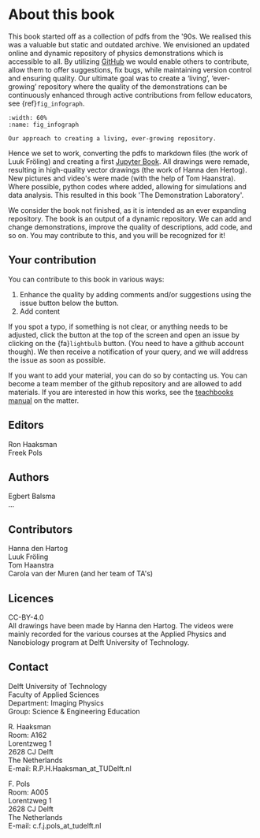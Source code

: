 # About this book

This book started off as a collection of pdfs from the '90s. We realised this was a valuable but static and outdated archive. We envisioned an updated online and dynamic repository of physics demonstrations which is accessible to all. By utilizing [GitHub](https://github.com) we would enable others to contribute, allow them to offer suggestions, fix bugs, while maintaining version control and ensuring quality. Our ultimate goal was to create a ‘living’, ‘ever-growing’ repository where the quality of the demonstrations can be continuously enhanced through active contributions from fellow educators, see {ref}`fig_infograph`. 

```{figure} Infographic.png
:width: 60%
:name: fig_infograph

Our approach to creating a living, ever-growing repository.
```

Hence we set to work, converting the pdfs to markdown files (the work of Luuk Fröling) and creating a first [Jupyter Book](https://jupyterbook.org/). All drawings were remade, resulting in high-quality vector drawings (the work of Hanna den Hertog). New pictures and video's were made (with the help of Tom Haanstra). Where possible, python codes where added, allowing for simulations and data analysis. This resulted in this book 'The Demonstration Laboratory'. 

We consider the book not finished, as it is intended as an ever expanding repository. The book is an output of a dynamic repository. We can add and change demonstrations, improve the quality of descriptions, add code, and so on. You may contribute to this, and you will be recognized for it! 


## Your contribution

You can contribute to this book in various ways: 
1. Enhance the quality by adding comments and/or suggestions using the issue button <i class="fa-solid fa-lightbulb"></i> below the  <i class="fa-brands fa-github"></i> button.
2. Add content

If you spot a typo, if something is not clear, or anything needs to be adjusted, click the <i class="fa-brands fa-github"></i> button at the top of the screen and open an issue by clicking on the {fa}`lightbulb` button. (You need to have a github account though). We then receive a notification of your query, and we will address the issue as soon as possible.

If you want to add your material, you can do so by contacting us. You can become a team member of the github repository and are allowed to add materials. If you are interested in how this works, see the [teachbooks manual](https://teachbooks.io/manual/workflows/collaboration.html) on the matter.

## Editors
Ron Haaksman  
Freek Pols

## Authors
Egbert Balsma  
...

## Contributors
Hanna den Hartog  
Luuk Fröling  
Tom Haanstra  
Carola van der Muren (and her team of TA's)

## Licences
CC-BY-4.0  
All drawings have been made by Hanna den Hartog. The videos were mainly recorded for the various courses at the Applied Physics and Nanobiology program at Delft University of Technology.

## Contact

Delft University of Technology  
Faculty of Applied Sciences  
Department: Imaging Physics  
Group: Science & Engineering Education 

R. Haaksman  
Room: A162  
Lorentzweg 1  
2628 CJ Delft  
The Netherlands  
E-mail: R.P.H.Haaksman_at_TUDelft.nl

F. Pols  
Room: A005  
Lorentzweg 1  
2628 CJ Delft  
The Netherlands  
E-mail: c.f.j.pols_at_tudelft.nl

